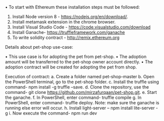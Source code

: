 •	To start with Ethereum these installation steps must be followed: 

1.	Install Node version 8 - https://nodejs.org/en/download/.
2.	Install metamask extension in the chrome browser. 
3.	Install Visual Studio Code - https://code.visualstudio.com/download
4.	Install Ganache- https://truffleframework.com/ganache 
5.	To write solidity contract - http://remix.ethereum.org

Details about pet-shop use-case:

•	This use case is for adopting the pet from pet-shop.
•	The adoption amount will be transferred to the pet-shop owner account directly.
•	The adoption contract will be created for adopting the pet from shop.

Execution of contract:
a.	Create a folder named pet-shop-master
b.	Open the PowerShell terminal, go to the pet-shop folder.
c.	Install the truffle using command- npm install -g truffle –save.
d.	Clone the repository, use the command- git clone https://github.com/mirzafurqaan/pet-shop.git. 
e.	Start the ganache.
f.	In PowerShell, enter command- truffle compile
g.	In PowerShell, enter command- truffle deploy. Note: make sure the ganache is running else error will occur.
h.	Install light-server – npm install lite-server -g
i.	Now execute the command- npm run dev 
